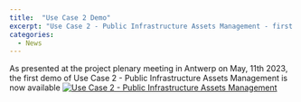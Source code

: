 ```yaml
---
title:  "Use Case 2 Demo"
excerpt: "Use Case 2 - Public Infrastructure Assets Management - first demo"
categories: 
  - News
---
```


As presented at the project plenary meeting in Antwerp on May, 11th 2023, the first demo of Use Case 2 - Public Infrastructure Assets Management is now available
[![Use Case 2 - Public Infrastructure Assets Management](https://img.youtube.com/vi/HbW-8aaUYzk/0.jpg)](https://www.youtube.com/watch?v=HbW-8aaUYzk)

